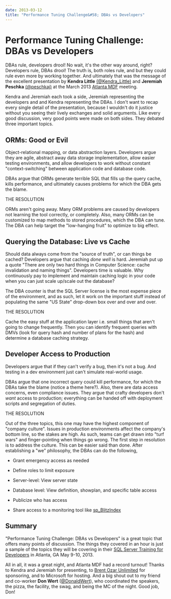 ```yaml
---
date: 2013-03-12
title: "Performance Tuning Challenge&#58; DBAs vs Developers"
---
```

# Performance Tuning Challenge: DBAs vs Developers

DBAs rule, developers drool! No wait, it's the other way around, right? Developers rule, DBAs drool! The truth is, both roles rule, and but they could rule even more by working together. And ultimately that was the message of the excellent presentation by **Kendra Little** [(@Kendra_Little)](http://twitter.com/Kendra_Little)  and **Jeremiah Peschka** [(@peschkaj)](http://twitter.com/peschkaj) at the March 2013 [Atlanta MDF](http://www.atlantamdf.com/) meeting.

Kendra and Jeremiah each took a side, Jeremiah representing the developers and and Kendra representing the DBAs. I don't want to recap every single detail of the presentation, because I wouldn't do it justice without you seeing their lively exchanges and solid arguments. Like every good discussion, very good points were made on both sides. They debated three important topics.

## ORMs: Good or Evil

Object-relational mapping, or data abstraction layers. Developers argue they are agile, abstract away data storage implementation, allow easier testing environments, and allow developers to work without constant "context-switching" between application code and database code.

DBAs argue that ORMs generate terrible SQL that fills up the query cache, kills performance, and ultimately causes problems for which the DBA gets the blame.

THE RESOLUTION

ORMs aren't going away. Many ORM problems are caused by developers not learning the tool correctly, or completely. Also, many ORMs can be customized to map methods to stored procedures, which the DBA can tune. The DBA can help target the "low-hanging fruit" to optimize to big effect.

## Querying the Database: Live vs Cache

Should data always come from the "source of truth", or can things be cached? Developers argue that caching *done well* is hard. Jeremiah put up a quote "There are only two hard things in Computer Science: cache invalidation and naming things". Developers time is valuable. Why continuously pay to implement and maintain caching logic in your code when you can just scale up/scale out the database?

The DBA counter is that the SQL Server license is the most expense piece of the environment, and as such, let it work on the important stuff instead of populating the same "US State" drop-down box over and over and over.

THE RESOLUTION

Cache the easy stuff at the application layer i.e. small things that aren't going to change frequently. Then you can identify frequent queries with DMVs (look for query hash and number of plans for the hash) and determine a database caching strategy.

## Developer Access to Production

Developers argue that if they can't verify a bug, then it's not a bug. And testing in a dev environment just can't simulate real-world usage.

DBAs argue that one incorrect query could kill performance, for which the DBAs take the blame (notice a theme here?). Also, there are data access concerns, even compliance issues. They argue that crafty developers don't *want* access to production; everything can be handed off with deployment scripts and segregation of duties.

THE RESOLUTION

Out of the three topics, this one may have the highest component of "company culture". Issues in production environments affect the company's bottom line, so the stakes are high. As such, teams can get drawn into "turf wars" and finger-pointing when things go wrong. The first step in resolution is to address the culture. This can be easier said than done. After establishing a "we" philosophy, the DBAs can do the following,

- Grant emergency access as needed

- Define roles to limit exposure

- Server-level: View server state

- Database level: View definition, showplan, and specific table access

- Publicize who has access

- Share access to a monitoring tool like [sp_BlitzIndex](http://www.brentozar.com/blitzindex/)

## Summary

"Performance Tuning Challenge: DBAs vs Developers" is a great topic that offers many points of discussion. The things they covered in an hour is just a sample of the topics they will be covering in their [SQL Server Training for Developers](http://www.brentozar.com/services-we-provide/training/sql-server-for-developers/) in Atlanta, GA May 9-10, 2013.

All in all, it was a great night, and Atlanta MDF had a record turnout! Thanks to Kendra and Jeremiah for presenting, to [Brent Ozar Unlimited](http://www.brentozar.com/) for sponsoring, and to Microsoft for hosting. And a big shout out to my friend and co-worker **Don Wert** ([@DonaldWert](http://twitter.com/DonaldWert)), who coordinated the speakers, the pizza, the facility, the swag, and being the MC of the night. Good job, Don!
